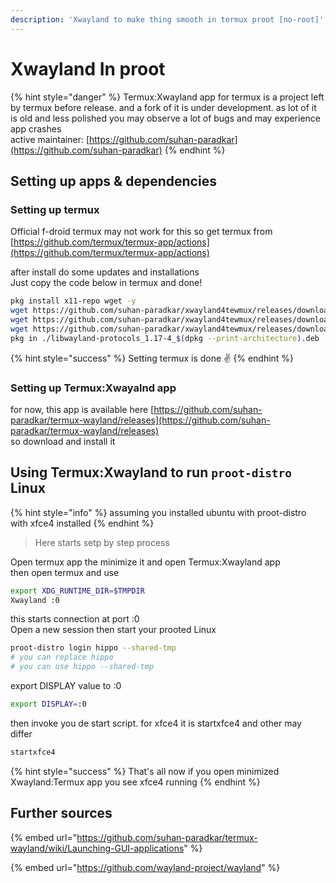 ```yaml
---
description: 'Xwayland to make thing smooth in termux proot [no-root]'
---
```


# Xwayland In proot

{% hint style="danger" %}
Termux:Xwayland app for termux is a project left by termux before release. and a fork of it is under development. as lot of it is old and less polished you may observe a lot of bugs and may experience app crashes  
active maintainer: [https://github.com/suhan-paradkar](https://github.com/suhan-paradkar)
{% endhint %}

## Setting up apps & dependencies

### Setting up termux

Official f-droid termux may not work for this so get termux from [https://github.com/termux/termux-app/actions](https://github.com/termux/termux-app/actions)

after install do some updates and installations  
Just copy the code below in termux and done!

```bash
pkg install x11-repo wget -y
wget https://github.com/suhan-paradkar/xwayland4tewmux/releases/download/xwayland/libwayland-protocols_1.17-4_$(dpkg --print-architecture).deb
wget https://github.com/suhan-paradkar/xwayland4tewmux/releases/download/xwayland/libwayland_1.19.0_$(dpkg --print-architecture).deb
wget https://github.com/suhan-paradkar/xwayland4tewmux/releases/download/xwayland/xwayland_1.20.5-6_$(dpkg --print-architecture).deb
pkg in ./libwayland-protocols_1.17-4_$(dpkg --print-architecture).deb ./libwayland_1.19.0_$(dpkg --print-architecture).deb ./xwayland_1.20.5-6_$(dpkg --print-architecture).deb
```

{% hint style="success" %}
Setting termux is done ✌️
{% endhint %}

### Setting up Termux:Xwayalnd app

for now, this app is available here [https://github.com/suhan-paradkar/termux-wayland/releases](https://github.com/suhan-paradkar/termux-wayland/releases)  
so download and install it

## Using Termux:Xwayland to run `proot-distro` Linux

{% hint style="info" %}
assuming you installed ubuntu with proot-distro with xfce4 installed
{% endhint %}

> Here starts setp by step process

Open termux app the minimize it and open Termux:Xwayland app  
then open termux and use 

```bash
export XDG_RUNTIME_DIR=$TMPDIR
Xwayland :0 
```

this starts connection at port :0  
Open a new session then start your prooted Linux

```bash
proot-distro login hippo --shared-tmp
# you can replace hippo
# you can use hippo --shared-tmp
```

export DISPLAY value to :0

```bash
export DISPLAY=:0
```

then invoke you de start script. for xfce4 it is startxfce4 and other may differ

```bash
startxfce4
```

{% hint style="success" %}
That's all now if you open minimized Xwayland:Termux app you see xfce4 running
{% endhint %}

## Further sources

{% embed url="https://github.com/suhan-paradkar/termux-wayland/wiki/Launching-GUI-applications" %}

{% embed url="https://github.com/wayland-project/wayland" %}



  


